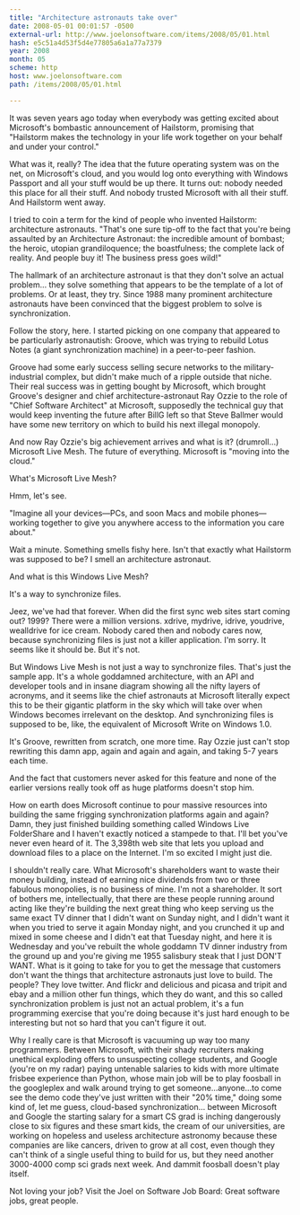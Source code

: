 ```yaml
---
title: "Architecture astronauts take over"
date: 2008-05-01 00:01:57 -0500
external-url: http://www.joelonsoftware.com/items/2008/05/01.html
hash: e5c51a4d53f5d4e77805a6a1a77a7379
year: 2008
month: 05
scheme: http
host: www.joelonsoftware.com
path: /items/2008/05/01.html

---
```



It was seven years ago today when everybody was getting excited about Microsoft's bombastic announcement of Hailstorm, promising that "Hailstorm makes the technology in your life work together on your behalf and under your control."

What was it, really? The idea that the future operating system was on the net, on Microsoft's cloud, and you would log onto everything with Windows Passport and all your stuff would be up there. It turns out: nobody needed this place for all their stuff. And nobody trusted Microsoft with all their stuff. And Hailstorm went away.

I tried to coin a term for the kind of people who invented Hailstorm: architecture astronauts. "That's one sure tip-off to the fact that you're being assaulted by an Architecture Astronaut: the incredible amount of bombast; the heroic, utopian grandiloquence; the boastfulness; the complete lack of reality. And people buy it! The business press goes wild!"

The hallmark of an architecture astronaut is that they don't solve an actual problem... they solve something that appears to be the template of a lot of problems. Or at least, they try. Since 1988 many prominent architecture astronauts have been convinced that the biggest problem to solve is synchronization.

Follow the story, here. I started picking on one company that appeared to be particularly astronautish: Groove, which was trying to rebuild Lotus Notes (a giant synchronization machine) in a peer-to-peer fashion.

Groove had some early success selling secure networks to the military-industrial complex, but didn't make much of a ripple outside that niche. Their real success was in getting bought by Microsoft, which brought Groove's designer and chief architecture-astronaut Ray Ozzie to the role of "Chief Software Architect" at Microsoft, supposedly the technical guy that would keep inventing the future after BillG left so that Steve Ballmer would have some new territory on which to build his next illegal monopoly.

And now Ray Ozzie's big achievement arrives and what is it? (drumroll...) Microsoft Live Mesh. The future of everything. Microsoft is "moving into the cloud."

What's Microsoft Live Mesh?

Hmm, let's see.

"Imagine all your devices—PCs, and soon Macs and mobile phones—working together to give you anywhere access to the information you care about."

Wait a minute. Something smells fishy here. Isn't that exactly what Hailstorm was supposed to be? I smell an architecture astronaut.

And what is this Windows Live Mesh?

It's a way to synchronize files.

Jeez, we've had that forever. When did the first sync web sites start coming out? 1999? There were a million versions. xdrive, mydrive, idrive, youdrive, wealldrive for ice cream. Nobody cared then and nobody cares now, because synchronizing files is just not a killer application. I'm sorry. It seems like it should be. But it's not.

But Windows Live Mesh is not just a way to synchronize files. That's just the sample app. It's a whole goddamned architecture, with an API and developer tools and in insane diagram showing all the nifty layers of acronyms, and it seems like the chief astronauts at Microsoft literally expect this to be their gigantic platform in the sky which will take over when Windows becomes irrelevant on the desktop. And synchronizing files is supposed to be, like, the equivalent of Microsoft Write on Windows 1.0.

It's Groove, rewritten from scratch, one more time. Ray Ozzie just can't stop rewriting this damn app, again and again and again, and taking 5-7 years each time.

And the fact that customers never asked for this feature and none of the earlier versions really took off as huge platforms doesn't stop him.

How on earth does Microsoft continue to pour massive resources into building the same frigging synchronization platforms again and again? Damn, they just finished building something called Windows Live FolderShare and I haven't exactly noticed a stampede to that. I'll bet you've never even heard of it. The 3,398th web site that lets you upload and download files to a place on the Internet. I'm so excited I might just die.

I shouldn't really care. What Microsoft's shareholders want to waste their money building, instead of earning nice dividends from two or three fabulous monopolies, is no business of mine. I'm not a shareholder. It sort of bothers me, intellectually, that there are these people running around acting like they're building the next great thing who keep serving us the same exact TV dinner that I didn't want on Sunday night, and I didn't want it when you tried to serve it again Monday night, and you crunched it up and mixed in some cheese and I didn't eat that Tuesday night, and here it is Wednesday and you've rebuilt the whole goddamn TV dinner industry from the ground up and you're giving me 1955 salisbury steak that I just DON'T WANT. What is it going to take for you to get the message that customers don't want the things that architecture astronauts just love to build. The people? They love twitter. And flickr and delicious and picasa and tripit and ebay and a million other fun things, which they do want, and this so called synchronization problem is just not an actual problem, it's a fun programming exercise that you're doing because it's just hard enough to be interesting but not so hard that you can't figure it out.

Why I really care is that Microsoft is vacuuming up way too many programmers. Between Microsoft, with their shady recruiters making unethical exploding offers to unsuspecting college students, and Google (you're on my radar) paying untenable salaries to kids with more ultimate frisbee experience than Python, whose main job will be to play foosball in the googleplex and walk around trying to get someone...anyone...to come see the demo code they've just written with their "20% time," doing some kind of, let me guess, cloud-based synchronization... between Microsoft and Google the starting salary for a smart CS grad is inching dangerously close to six figures and these smart kids, the cream of our universities, are working on hopeless and useless architecture astronomy because these companies are like cancers, driven to grow at all cost, even though they can't think of a single useful thing to build for us, but they need another 3000-4000 comp sci grads next week. And dammit foosball doesn't play itself.

Not loving your job? Visit the Joel on Software Job Board: Great software jobs, great people.


